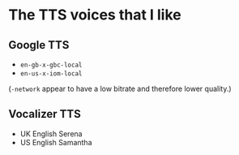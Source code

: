 # The TTS voices that I like

## Google TTS
- `en-gb-x-gbc-local`
- `en-us-x-iom-local`

(`-network` appear to have a low bitrate and therefore lower quality.)

## Vocalizer TTS
- UK English Serena
- US English Samantha

